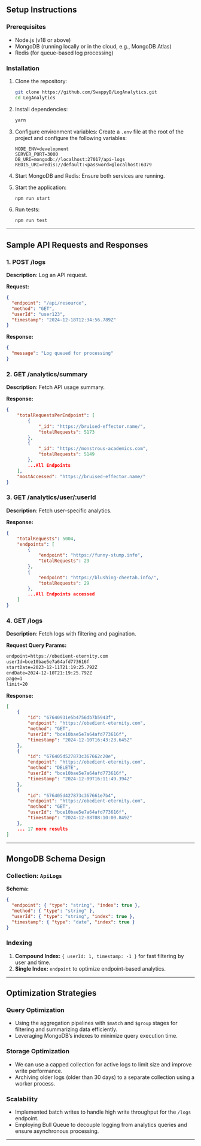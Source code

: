 ## Setup Instructions

### Prerequisites

- Node.js (v18 or above)
- MongoDB (running locally or in the cloud, e.g., MongoDB Atlas)
- Redis (for queue-based log processing)

### Installation

1. Clone the repository:

   ```bash
   git clone https://github.com/SwappyB/LogAnalytics.git
   cd LogAnalytics
   ```

2. Install dependencies:

   ```bash
   yarn
   ```

3. Configure environment variables:
   Create a `.env` file at the root of the project and configure the following variables:

   ```env
   NODE_ENV=development
   SERVER_PORT=3000
   DB_URI=mongodb://localhost:27017/api-logs
   REDIS_URI=redis://default:<password>@localhost:6379
   ```

4. Start MongoDB and Redis:
   Ensure both services are running.

5. Start the application:

   ```bash
   npm run start
   ```

6. Run tests:
   ```bash
   npm run test
   ```

---

## Sample API Requests and Responses

### 1. POST /logs

**Description**: Log an API request.

**Request:**

```json
{
  "endpoint": "/api/resource",
  "method": "GET",
  "userId": "user123",
  "timestamp": "2024-12-18T12:34:56.789Z"
}
```

**Response:**

```json
{
  "message": "Log queued for processing"
}
```

### 2. GET /analytics/summary

**Description**: Fetch API usage summary.

**Response:**

```json
{
    "totalRequestsPerEndpoint": [
        {
            "_id": "https://bruised-effector.name/",
            "totalRequests": 5173
        },
        {
            "_id": "https://monstrous-academics.com",
            "totalRequests": 5149
        },
        ...All Endpoints
    ],
    "mostAccessed": "https://bruised-effector.name/"
}
```

### 3. GET /analytics/user/:userId

**Description**: Fetch user-specific analytics.

**Response:**

```json
{
    "totalRequests": 5004,
    "endpoints": [
        {
            "endpoint": "https://funny-stump.info",
            "totalRequests": 23
        },
        {
            "endpoint": "https://blushing-cheetah.info/",
            "totalRequests": 29
        },
        ...All Endpoints accessed
    ]
}
```

### 4. GET /logs

**Description**: Fetch logs with filtering and pagination.

**Request Query Params:**

```txt
endpoint=https://obedient-eternity.com
userId=bce10bae5e7a64afd773616f
startDate=2023-12-11T21:19:25.792Z
endDate=2024-12-10T21:19:25.792Z
page=1
limit=20
```

**Response:**

```json
[
    {
        "id": "67640931e5b4756db7b5943f",
        "endpoint": "https://obedient-eternity.com",
        "method": "GET",
        "userId": "bce10bae5e7a64afd773616f",
        "timestamp": "2024-12-10T16:43:23.645Z"
    },
    {
        "id": "676405d527873c367662c20e",
        "endpoint": "https://obedient-eternity.com",
        "method": "DELETE",
        "userId": "bce10bae5e7a64afd773616f",
        "timestamp": "2024-12-09T16:11:49.394Z"
    },
    {
        "id": "676405d427873c367661e7b4",
        "endpoint": "https://obedient-eternity.com",
        "method": "GET",
        "userId": "bce10bae5e7a64afd773616f",
        "timestamp": "2024-12-08T08:10:00.849Z"
    },
    ... 17 more results
]
```

---

## MongoDB Schema Design

### Collection: `ApiLogs`

**Schema:**

```json
{
  "endpoint": { "type": "string", "index": true },
  "method": { "type": "string" },
  "userId": { "type": "string", "index": true },
  "timestamp": { "type": "date", "index": true }
}
```

### Indexing

1. **Compound Index:** `{ userId: 1, timestamp: -1 }` for fast filtering by user and time.
2. **Single Index:** `endpoint` to optimize endpoint-based analytics.

---

## Optimization Strategies

### Query Optimization

- Using the aggregation pipelines with `$match` and `$group` stages for filtering and summarizing data efficiently.
- Leveraging MongoDB’s indexes to minimize query execution time.

### Storage Optimization

- We can use a capped collection for active logs to limit size and improve write performance.
- Archiving older logs (older than 30 days) to a separate collection using a worker process.

### Scalability

- Implemented batch writes to handle high write throughput for the `/logs` endpoint.
- Employing Bull Queue to decouple logging from analytics queries and ensure asynchronous processing.

---
